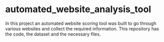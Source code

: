 # automated_website_analysis_tool
In this project an automated website scoring tool was built to go through various websites and collect the required information. This repository has the code, the dataset and the necessary files. 
